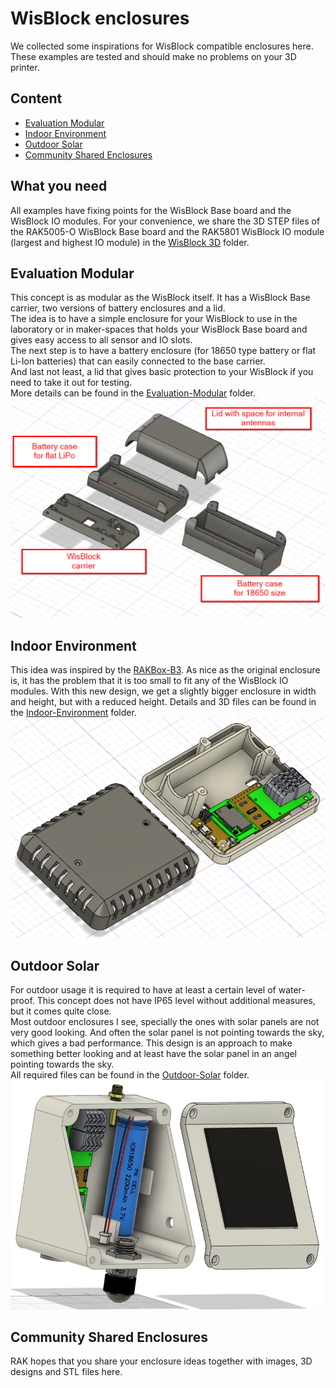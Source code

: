 # WisBlock enclosures

We collected some inspirations for WisBlock compatible enclosures here. These examples are tested and should make no problems on your 3D printer.

## Content
- [Evaluation Modular](#evaluation-modular)
- [Indoor Environment](#indoor-environment)
- [Outdoor Solar](#outdoor-solar)
- [Community Shared Enclosures](#community-shared-enclosures)    

## What you need
All examples have fixing points for the WisBlock Base board and the WisBlock IO modules. For your convenience, we share the 3D STEP files of the RAK5005-O WisBlock Base board and the RAK5801 WisBlock IO module (largest and highest IO module) in the [WisBlock 3D](.\WisBlock-3D) folder.

## Evaluation Modular
This concept is as modular as the WisBlock itself. It has a WisBlock Base carrier, two versions of battery enclosures and a lid.    
The idea is to have a simple enclosure for your WisBlock to use in the laboratory or in maker-spaces that holds your WisBlock Base board and gives easy access to all sensor and IO slots.    
The next step is to have a battery enclosure (for 18650 type battery or flat Li-Ion batteries) that can easily connected to the base carrier.    
And last not least, a lid that gives basic protection to your WisBlock if you need to take it out for testing.    
More details can be found in the [Evaluation-Modular](.\Evaluation-Modular) folder.    
![Evaluation Modular](..\assets\evaluation-modular-overview.png)    

## Indoor Environment
This idea was inspired by the [RAKBox-B3](https://docs.rakwireless.com/Product-Categories/Accessories/RAKBox-B3). As nice as the original enclosure is, it has the problem that it is too small to fit any of the WisBlock IO modules. With this new design, we get a slightly bigger enclosure in width and height, but with a reduced height. Details and 3D files can be found in the [Indoor-Environment](.\Indoor-Environment) folder.    
![Indoor Environment](..\assets\indoor-environment-overview.png)    
## Outdoor Solar 
For outdoor usage it is required to have at least a certain level of water-proof. This concept does not have IP65 level without additional measures, but it comes quite close.    
Most outdoor enclosures I see, specially the ones with solar panels are not very good looking. And often the solar panel is not pointing towards the sky, which gives a bad performance. This design is an approach to make something better looking and at least have the solar panel in an angel pointing towards the sky.    
All required files can be found in the [Outdoor-Solar](.\Outdoor-Solar) folder.    
![Outdoor Solar](..\assets\outdoor-solar-overview.png)    

## Community Shared Enclosures
RAK hopes that you share your enclosure ideas together with images, 3D designs and STL files here.